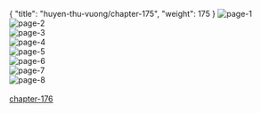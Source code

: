 { "title": "huyen-thu-vuong/chapter-175", "weight": 175 }
<img src="huyen-thu-vuong_0175_01-09d1ff353d1eeae92cae3823d0b4341a.webp" alt="page-1" origin="http://1.bp.blogspot.com/-Y2yByjw5qQU/WVtsLJ43JtI/AAAAAAAAsxE/DGwsKRboTnAOVTzCvLUt4ZgkgezzGqvyQCHMYCw/2.jpg?imgmax=0"><br/>
<img src="huyen-thu-vuong_0175_02-618e3708755f0459d04a1ce8f083a403.webp" alt="page-2" origin="http://1.bp.blogspot.com/-KMDYcPtLoso/WVtsM-5Ph6I/AAAAAAAAsxI/KKdCVkWDAb06hxbvClHSalGjObttWkhSwCHMYCw/3.jpg?imgmax=0"><br/>
<img src="huyen-thu-vuong_0175_03-b7381a831378ae092c694ffb1955668a.webp" alt="page-3" origin="http://1.bp.blogspot.com/-brzRr9x0NOQ/WVtsOGgGzNI/AAAAAAAAsxM/0TWo2WO-A4IuGmLMj5J2vhJp2RoVuSebgCHMYCw/4.jpg?imgmax=0"><br/>
<img src="huyen-thu-vuong_0175_04-4de21b15ab88b59c2a2755d060d8d17a.webp" alt="page-4" origin="http://1.bp.blogspot.com/-VKF2N3VTr20/WVtsPYsUL6I/AAAAAAAAsxQ/qZvHK5AIQKczgeMfyMiyq7yz5QEyWLa8wCHMYCw/5.jpg?imgmax=0"><br/>
<img src="huyen-thu-vuong_0175_05-e2fea07eb173ce5437351d03b56df259.webp" alt="page-5" origin="http://1.bp.blogspot.com/-PHeoXAvYynI/WVtsQ1x64OI/AAAAAAAAsxU/zJtvUc6k0qkhvqwJWDM6TOIQEXHhzbj3QCHMYCw/6.jpg?imgmax=0"><br/>
<img src="huyen-thu-vuong_0175_06-8e19171865003838a71ec071e6ede92d.webp" alt="page-6" origin="http://1.bp.blogspot.com/-GiGePYaygdk/WVtsSb76zdI/AAAAAAAAsxY/NFokTJt5MZc6X-hrmNi8dqCv_jzOFxHZwCHMYCw/7.jpg?imgmax=0"><br/>
<img src="huyen-thu-vuong_0175_07-d6cbf8e2b42cb56f6502d9680b29c95f.webp" alt="page-7" origin="http://1.bp.blogspot.com/-342WFHW8ciI/WVtsTZeJhNI/AAAAAAAAsxc/oX-N0tGGyUwK2zAeBjeDTKKIYqobLleLgCHMYCw/8.jpg?imgmax=0"><br/>
<img src="huyen-thu-vuong_0175_08-1928d8b82bccc1c833e1a457a75928cf.webp" alt="page-8" origin="http://1.bp.blogspot.com/-reMy7VuQFcM/WVtsUhZuj9I/AAAAAAAAsxg/kCD6faDIsO8VyGThmR3kg-o70WaAPvpowCHMYCw/9.jpg?imgmax=0"><br/>
<br/><a class="nextchap" href="/huyen-thu-vuong/chapter-176">chapter-176</a>
